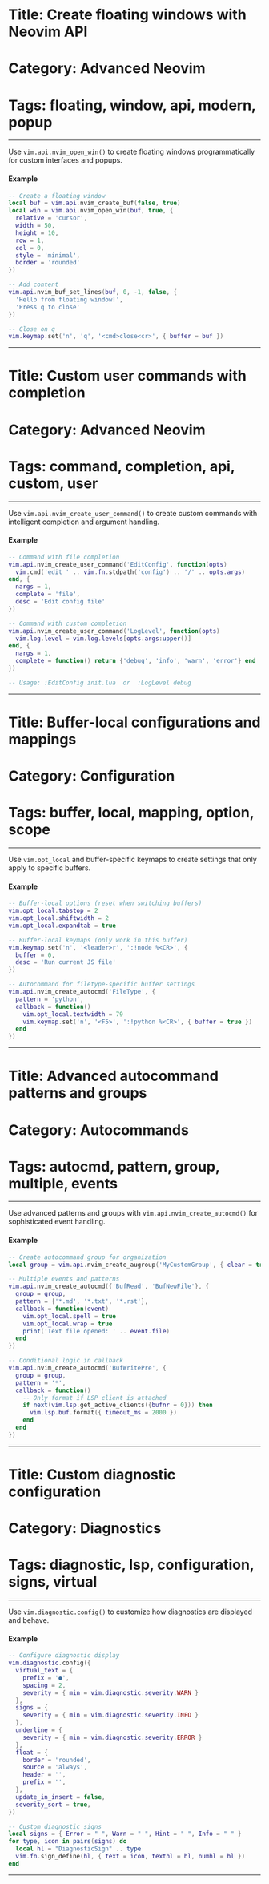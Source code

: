 # Title: Create floating windows with Neovim API
# Category: Advanced Neovim
# Tags: floating, window, api, modern, popup
---
Use `vim.api.nvim_open_win()` to create floating windows programmatically for custom interfaces and popups.

#### Example

```lua
-- Create a floating window
local buf = vim.api.nvim_create_buf(false, true)
local win = vim.api.nvim_open_win(buf, true, {
  relative = 'cursor',
  width = 50,
  height = 10,
  row = 1,
  col = 0,
  style = 'minimal',
  border = 'rounded'
})

-- Add content
vim.api.nvim_buf_set_lines(buf, 0, -1, false, {
  'Hello from floating window!',
  'Press q to close'
})

-- Close on q
vim.keymap.set('n', 'q', '<cmd>close<cr>', { buffer = buf })
```
***
# Title: Custom user commands with completion
# Category: Advanced Neovim
# Tags: command, completion, api, custom, user
---
Use `vim.api.nvim_create_user_command()` to create custom commands with intelligent completion and argument handling.

#### Example

```lua
-- Command with file completion
vim.api.nvim_create_user_command('EditConfig', function(opts)
  vim.cmd('edit ' .. vim.fn.stdpath('config') .. '/' .. opts.args)
end, {
  nargs = 1,
  complete = 'file',
  desc = 'Edit config file'
})

-- Command with custom completion
vim.api.nvim_create_user_command('LogLevel', function(opts)
  vim.log.level = vim.log.levels[opts.args:upper()]
end, {
  nargs = 1,
  complete = function() return {'debug', 'info', 'warn', 'error'} end
})

-- Usage: :EditConfig init.lua  or  :LogLevel debug
```
***
# Title: Buffer-local configurations and mappings
# Category: Configuration
# Tags: buffer, local, mapping, option, scope
---
Use `vim.opt_local` and buffer-specific keymaps to create settings that only apply to specific buffers.

#### Example

```lua
-- Buffer-local options (reset when switching buffers)
vim.opt_local.tabstop = 2
vim.opt_local.shiftwidth = 2
vim.opt_local.expandtab = true

-- Buffer-local keymaps (only work in this buffer)
vim.keymap.set('n', '<leader>r', ':!node %<CR>', {
  buffer = 0,
  desc = 'Run current JS file'
})

-- Autocommand for filetype-specific buffer settings
vim.api.nvim_create_autocmd('FileType', {
  pattern = 'python',
  callback = function()
    vim.opt_local.textwidth = 79
    vim.keymap.set('n', '<F5>', ':!python %<CR>', { buffer = true })
  end
})
```
***
# Title: Advanced autocommand patterns and groups
# Category: Autocommands
# Tags: autocmd, pattern, group, multiple, events
---
Use advanced patterns and groups with `vim.api.nvim_create_autocmd()` for sophisticated event handling.

#### Example

```lua
-- Create autocommand group for organization
local group = vim.api.nvim_create_augroup('MyCustomGroup', { clear = true })

-- Multiple events and patterns
vim.api.nvim_create_autocmd({'BufRead', 'BufNewFile'}, {
  group = group,
  pattern = {'*.md', '*.txt', '*.rst'},
  callback = function(event)
    vim.opt_local.spell = true
    vim.opt_local.wrap = true
    print('Text file opened: ' .. event.file)
  end
})

-- Conditional logic in callback
vim.api.nvim_create_autocmd('BufWritePre', {
  group = group,
  pattern = '*',
  callback = function()
    -- Only format if LSP client is attached
    if next(vim.lsp.get_active_clients({bufnr = 0})) then
      vim.lsp.buf.format({ timeout_ms = 2000 })
    end
  end
})
```
***
# Title: Custom diagnostic configuration
# Category: Diagnostics
# Tags: diagnostic, lsp, configuration, signs, virtual
---
Use `vim.diagnostic.config()` to customize how diagnostics are displayed and behave.

#### Example

```lua
-- Configure diagnostic display
vim.diagnostic.config({
  virtual_text = {
    prefix = '●',
    spacing = 2,
    severity = { min = vim.diagnostic.severity.WARN }
  },
  signs = {
    severity = { min = vim.diagnostic.severity.INFO }
  },
  underline = {
    severity = { min = vim.diagnostic.severity.ERROR }
  },
  float = {
    border = 'rounded',
    source = 'always',
    header = '',
    prefix = '',
  },
  update_in_insert = false,
  severity_sort = true,
})

-- Custom diagnostic signs
local signs = { Error = " ", Warn = " ", Hint = " ", Info = " " }
for type, icon in pairs(signs) do
  local hl = "DiagnosticSign" .. type
  vim.fn.sign_define(hl, { text = icon, texthl = hl, numhl = hl })
end
```
***